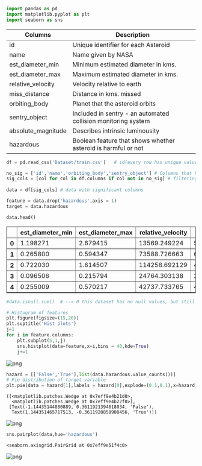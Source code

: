 ```python
import pandas as pd
import matplotlib.pyplot as plt
import seaborn as sns
```

|Columns|Description|
|--------|----------|
|id|Unique identifier for each Asteroid|
|name|Name given by NASA|
|est_diameter_min|Minimum estimated diameter in kms.|
|est_diameter_max|Maximum estimated diameter in kms.|
|relative_velocity|Velocity relative to earth|
|miss_distance|Distance in kms. missed|
|orbiting_body|Planet that the asteroid orbits|
|sentry_object|Included in sentry - an automated collision monitoring system|
|absolute_magnitude|Describes intrinsic luminousity|
|hazardous|Boolean feature that shows whether asteroid is harmful or not|



```python
df = pd.read_csv('Dataset/train.csv')   # id(every row has unique value),name(every row has unique value),orbiting_body(every row has value "Earth"),sentry_object(every row has value "False") has no significance

no_sig = ['id','name','orbiting_body','sentry_object'] # Columns that has no signicance
sig_cols = [col for col in df.columns if col not in no_sig] # filtering out significant columns
        
data = df[sig_cols] # data with significant columns
```


```python
feature = data.drop('hazardous',axis = 1)
target = data.hazardous
```


```python
data.head()
```




<div>
<style scoped>
    .dataframe tbody tr th:only-of-type {
        vertical-align: middle;
    }

    .dataframe tbody tr th {
        vertical-align: top;
    }

    .dataframe thead th {
        text-align: right;
    }
</style>
<table border="1" class="dataframe">
  <thead>
    <tr style="text-align: right;">
      <th></th>
      <th>est_diameter_min</th>
      <th>est_diameter_max</th>
      <th>relative_velocity</th>
      <th>miss_distance</th>
      <th>absolute_magnitude</th>
      <th>hazardous</th>
    </tr>
  </thead>
  <tbody>
    <tr>
      <th>0</th>
      <td>1.198271</td>
      <td>2.679415</td>
      <td>13569.249224</td>
      <td>5.483974e+07</td>
      <td>16.73</td>
      <td>False</td>
    </tr>
    <tr>
      <th>1</th>
      <td>0.265800</td>
      <td>0.594347</td>
      <td>73588.726663</td>
      <td>6.143813e+07</td>
      <td>20.00</td>
      <td>True</td>
    </tr>
    <tr>
      <th>2</th>
      <td>0.722030</td>
      <td>1.614507</td>
      <td>114258.692129</td>
      <td>4.979872e+07</td>
      <td>17.83</td>
      <td>False</td>
    </tr>
    <tr>
      <th>3</th>
      <td>0.096506</td>
      <td>0.215794</td>
      <td>24764.303138</td>
      <td>2.543497e+07</td>
      <td>22.20</td>
      <td>False</td>
    </tr>
    <tr>
      <th>4</th>
      <td>0.255009</td>
      <td>0.570217</td>
      <td>42737.733765</td>
      <td>4.627557e+07</td>
      <td>20.09</td>
      <td>True</td>
    </tr>
  </tbody>
</table>
</div>




```python
#data.isnull.sum()  # --> 0 this dataset has no null values, but still handle missing values for dynamic purpose.
```


```python
# Histogram of features
plt.figure(figsize=(15,20))
plt.suptitle('Hist plots')
j=1
for i in feature.columns:
    plt.subplot(5,1,j)
    sns.histplot(data=feature,x=i,bins = 40,kde=True)
    j+=1
```


    
![png](https://github.com/Hg03/HazardousPredition/blob/main/Images/output_6_0.png)
    



```python
hazard = [['False','True'],list(data.hazardous.value_counts())]
# Pie distribution of target variable
plt.pie(data = hazard[1],labels = hazard[0],explode=(0.1,0.1),x=hazard[1])
```




    ([<matplotlib.patches.Wedge at 0x7eff9e4b21d0>,
      <matplotlib.patches.Wedge at 0x7eff9e4b22f0>],
     [Text(-1.14435144880889, 0.3611921394618034, 'False'),
      Text(1.144351465717513, -0.3611920858908456, 'True')])




    
![png](https://github.com/Hg03/HazardousPredition/blob/main/Images/output_7_1.png)
    



```python
sns.pairplot(data,hue='hazardous')
```




    <seaborn.axisgrid.PairGrid at 0x7eff9e51f4c0>




    
![png](https://github.com/Hg03/HazardousPredition/blob/main/Images/output_8_1.png)
    



```python

```
